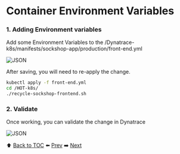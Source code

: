 # Container Environment Variables

### 1. Adding Environment variables

Add some Environment Variables to the /Dynatrace-k8s/manifests/sockshop-app/production/front-end.yml

![JSON](https://github.com/vinsontan/Dynatrace-k8s/blob/master/assets/Picture13.png)

After saving, you will need to re-apply the change.

```bash
kubectl apply -f front-end.yml
cd /HOT-k8s/
./recycle-sockshop-frontend.sh
```

### 2. Validate

Once working, you can validate the change in Dynatrace

![JSON](https://github.com/vinsontan/Dynatrace-k8s/blob/master/assets/Picture14.png)

:arrow_up: [Back to TOC](/README.md) :arrow_left: [Prev](../lab4/README.md)   :arrow_right: [Next](../lab6/README.md)  
